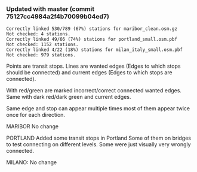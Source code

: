 ### Updated with master (commit 75127cc4984a2f4b70099b04ed7)

    Correctly linked 530/789 (67%) stations for maribor_clean.osm.gz
    Not checked: 4 stations.
    Correctly linked 49/66 (74%) stations for portland_small.osm.pbf
    Not checked: 1152 stations.
    Correctly linked 4/22 (18%) stations for milan_italy_small.osm.pbf
    Not checked: 979 stations.

Points are transit stops.
Lines are wanted edges (Edges to which stops should be connected) and current edges (Edges to which stops are connected).

With red/green are marked incorrect/correct connected wanted edges.
Same with dark red/dark green and current edges.

Same edge and stop can appear multiple times most of them appear twice once for each direction.


MARIBOR
No change

PORTLAND
Added some transit stops in Portland
Some of them on bridges to test connecting on different levels. Some were just visually very wrongly connected.

MILANO:
No change
